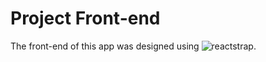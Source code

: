 # Project Front-end
The front-end of this app was designed using ![reactstrap](https://reactstrap.github.io/).